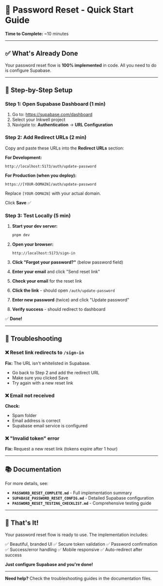 # 🚀 Password Reset - Quick Start Guide

**Time to Complete:** ~10 minutes

---

## ✅ What's Already Done

Your password reset flow is **100% implemented** in code. All you need to do is configure Supabase.

---

## 🎯 Step-by-Step Setup

### Step 1: Open Supabase Dashboard (1 min)

1. Go to: https://supabase.com/dashboard
2. Select your Inkwell project
3. Navigate to: **Authentication** → **URL Configuration**

### Step 2: Add Redirect URLs (2 min)

Copy and paste these URLs into the **Redirect URLs** section:

**For Development:**

```
http://localhost:5173/auth/update-password
```

**For Production (when you deploy):**

```
https://[YOUR-DOMAIN]/auth/update-password
```

Replace `[YOUR-DOMAIN]` with your actual domain.

Click **Save** ✅

### Step 3: Test Locally (5 min)

1. **Start your dev server:**

   ```bash
   pnpm dev
   ```

2. **Open your browser:**

   ```
   http://localhost:5173/sign-in
   ```

3. **Click "Forgot your password?"** (below password field)

4. **Enter your email** and click "Send reset link"

5. **Check your email** for the reset link

6. **Click the link** - should open `/auth/update-password`

7. **Enter new password** (twice) and click "Update password"

8. **Verify success** - should redirect to dashboard

✅ **Done!**

---

## 🐛 Troubleshooting

### ❌ Reset link redirects to `/sign-in`

**Fix:** The URL isn't whitelisted in Supabase.

- Go back to Step 2 and add the redirect URL
- Make sure you clicked Save
- Try again with a new reset link

### ❌ Email not received

**Check:**

- Spam folder
- Email address is correct
- Supabase email service is configured

### ❌ "Invalid token" error

**Fix:** Request a new reset link (tokens expire after 1 hour)

---

## 📚 Documentation

For more details, see:

- **`PASSWORD_RESET_COMPLETE.md`** - Full implementation summary
- **`SUPABASE_PASSWORD_RESET_CONFIG.md`** - Detailed Supabase configuration
- **`PASSWORD_RESET_TESTING_CHECKLIST.md`** - Comprehensive testing guide

---

## 🎉 That's It!

Your password reset flow is ready to use. The implementation includes:

✅ Beautiful, branded UI
✅ Secure token validation
✅ Password confirmation
✅ Success/error handling
✅ Mobile responsive
✅ Auto-redirect after success

**Just configure Supabase and you're done!**

---

**Need help?** Check the troubleshooting guides in the documentation files.

